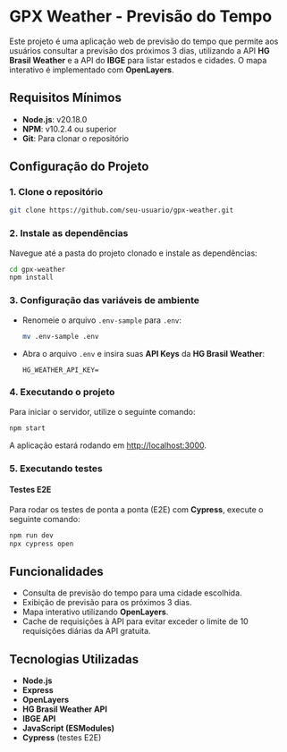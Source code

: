 # GPX Weather - Previsão do Tempo

Este projeto é uma aplicação web de previsão do tempo que permite aos usuários consultar a previsão dos próximos 3 dias, utilizando a API **HG Brasil Weather** e a API do **IBGE** para listar estados e cidades. O mapa interativo é implementado com **OpenLayers**.

## Requisitos Mínimos

- **Node.js**: v20.18.0
- **NPM**: v10.2.4 ou superior
- **Git**: Para clonar o repositório

## Configuração do Projeto

### 1. Clone o repositório

```bash
git clone https://github.com/seu-usuario/gpx-weather.git
```

### 2. Instale as dependências

Navegue até a pasta do projeto clonado e instale as dependências:

```bash
cd gpx-weather
npm install
```

### 3. Configuração das variáveis de ambiente

- Renomeie o arquivo `.env-sample` para `.env`:

  ```bash
  mv .env-sample .env
  ```

- Abra o arquivo `.env` e insira suas **API Keys** da **HG Brasil Weather**:

  ```
  HG_WEATHER_API_KEY=
  ```

### 4. Executando o projeto

Para iniciar o servidor, utilize o seguinte comando:

```bash
npm start
```

A aplicação estará rodando em [http://localhost:3000](http://localhost:3000).

### 5. Executando testes

#### Testes E2E

Para rodar os testes de ponta a ponta (E2E) com **Cypress**, execute o seguinte comando:

```bash
npm run dev
npx cypress open
```

## Funcionalidades

- Consulta de previsão do tempo para uma cidade escolhida.
- Exibição de previsão para os próximos 3 dias.
- Mapa interativo utilizando **OpenLayers**.
- Cache de requisições à API para evitar exceder o limite de 10 requisições diárias da API gratuita.

## Tecnologias Utilizadas

- **Node.js**
- **Express**
- **OpenLayers**
- **HG Brasil Weather API**
- **IBGE API**
- **JavaScript (ESModules)**
- **Cypress** (testes E2E)

